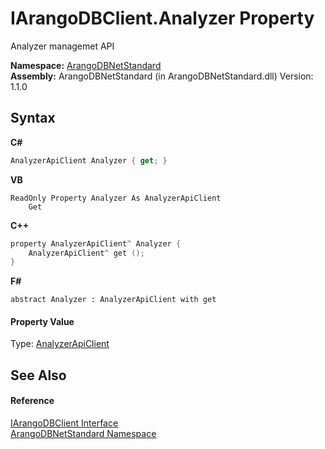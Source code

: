 # IArangoDBClient.Analyzer Property 
 

Analyzer managemet API

**Namespace:**&nbsp;<a href="069489ce-b545-4054-943a-23b806da64e9">ArangoDBNetStandard</a><br />**Assembly:**&nbsp;ArangoDBNetStandard (in ArangoDBNetStandard.dll) Version: 1.1.0

## Syntax

**C#**<br />
``` C#
AnalyzerApiClient Analyzer { get; }
```

**VB**<br />
``` VB
ReadOnly Property Analyzer As AnalyzerApiClient
	Get
```

**C++**<br />
``` C++
property AnalyzerApiClient^ Analyzer {
	AnalyzerApiClient^ get ();
}
```

**F#**<br />
``` F#
abstract Analyzer : AnalyzerApiClient with get

```


#### Property Value
Type: <a href="fe268bc6-745d-8618-0cbb-dc42b03b94a1">AnalyzerApiClient</a>

## See Also


#### Reference
<a href="f1dfcddb-16e2-4d32-96b6-9aba6dc06578">IArangoDBClient Interface</a><br /><a href="069489ce-b545-4054-943a-23b806da64e9">ArangoDBNetStandard Namespace</a><br />